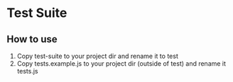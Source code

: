 # Test Suite

## How to use

1. Copy test-suite to your project dir and rename it to test
2. Copy tests.example.js to your project dir (outside of test) and rename it tests.js

